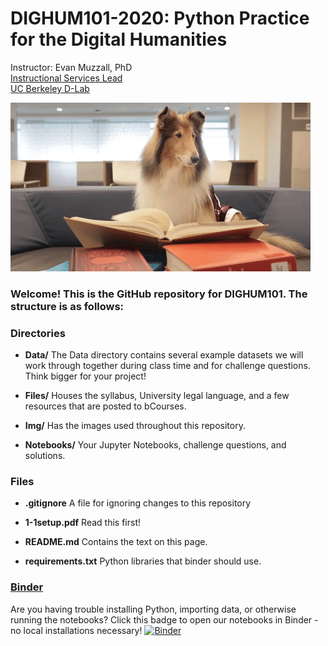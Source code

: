 # DIGHUM101-2020: Python Practice for the Digital Humanities
Instructor: 
Evan Muzzall, PhD  
[Instructional Services Lead](https://dlab.berkeley.edu/people/evan-muzzall)  
[UC Berkeley D-Lab](https://dlab.berkeley.edu/)

![dogreading](Img/giphy-dog.gif)

### Welcome! This is the GitHub repository for DIGHUM101. The structure is as follows:

### Directories
- **Data/**  The Data directory contains several example datasets we will work through together during class time and for challenge questions. Think bigger for your project! 

- **Files/**  Houses the syllabus, University legal language, and a few resources that are posted to bCourses.  

- **Img/**  Has the images used throughout this repository. 

- **Notebooks/**  Your Jupyter Notebooks, challenge questions, and solutions. 

### Files
- **.gitignore**  A file for ignoring changes to this repository

- **1-1setup.pdf**  Read this first! 

- **README.md**  Contains the text on this page. 

- **requirements.txt**  Python libraries that binder should use.

### [Binder](https://blog.jupyter.org/mybinder-org-serves-two-million-launches-7543ae498a2a)

Are you having trouble installing Python, importing data, or otherwise running the notebooks? Click this badge to open our notebooks in Binder - no local installations necessary! [![Binder](https://mybinder.org/badge_logo.svg)](https://mybinder.org/v2/gh/dlab-berkeley/DIGHUM101-2020/master)
 
